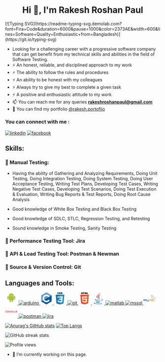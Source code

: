 
<h1 align="center">Hi 👋, I'm Rakesh Roshan Paul</h1>
[![Typing SVG](https://readme-typing-svg.demolab.com?font=Fira+Code&duration=6000&pause=1000&color=2373AE&width=600&lines=Software+Quality+Enthusiastic+from+Bangladesh)](https://git.io/typing-svg)


- Looking for a challenging career with a progressive software company that can get benefit from my technical skills and abilities in the field of Software Testing.
- ⚡ An honest, reliable, and disciplined approach to my work
- ⚡ The ability to follow the rules and procedures
- ⚡ An ability to be honest with my colleagues 
- ⚡ Always try to give my best to complete a given task
- ⚡ A positive and enthusiastic attitude to my work
- 📫 You can reach me for any queries **rakeshroshanpaul@gmail.com**
- 📄 You can find my portfolio [@rakesh.portoflio](https://rakesh6430.github.io/rakesh.portfolio/)

### You can connect with me :

<p align="left">
<a href="https://www.linkedin.com/in/rakesh-roshan-paul-343939143/" target="blank"><img align="center" src="https://raw.githubusercontent.com/rahuldkjain/github-profile-readme-generator/master/src/images/icons/Social/linked-in-alt.svg" alt="linkedin" height="30" width="40" /></a>
<a href="https://www.facebook.com/rakesh.roshanpaul" target="blank"><img align="center" src="https://raw.githubusercontent.com/rahuldkjain/github-profile-readme-generator/master/src/images/icons/Social/facebook.svg" alt="facebook" height="30" width="40" /></a>
</p>

<h2 align="left">Skills:</h2>


### 📌 Manual Testing:

   - Having the ability of Gathering and Analyzing Requirements, Doing Unit Testing, Doing Integration Testing, Doing System Testing, Doing User Acceptance Testing,        Writing Test Plans, Developing Test Cases, Writing Negative Test Cases, Developing Test Scenarios, Doing Test Execution &  Evaluation, Writing Bug Reports & Test      Reports, Doing Root Cause Analysis

   - Good knowledge of White Box Testing and Black Box Testing

   - Good knowledge of SDLC, STLC, Regression Testing, and Retesting

   - Sound knowledge in Smoke Testing, Sanity Testing

### 📌 Performance Testing Tool: Jira

### 📌 API & Load Testing Tool: Postman & Newman

### 📌 Source & Version Control: Git

<h2 align="left">Languages and Tools:</h2>

<p align="left"> <a href="https://developer.android.com" target="_blank" rel="noreferrer">                                                                         <img src="https://raw.githubusercontent.com/devicons/devicon/master/icons/android/android-original-wordmark.svg" alt="android" width="40" height="40"/> </a> 
<a href="https://www.arduino.cc/" target="_blank" rel="noreferrer">  <img src="https://cdn.worldvectorlogo.com/logos/arduino-1.svg" alt="arduino" width="40" height="40"/> </a> 
<a href="https://www.cprogramming.com/" target="_blank" rel="noreferrer">  <img src="https://raw.githubusercontent.com/devicons/devicon/master/icons/c/c-original.svg" alt="c" width="40" height="40"/> </a>    
<a href="https://www.w3schools.com/cpp/" target="_blank" rel="noreferrer">  <img src="https://raw.githubusercontent.com/devicons/devicon/master/icons/css3/css3-original-wordmark.svg" alt="css3" width="40" height="40"/> </a>
<a href="https://git-scm.com" target="_blank" rel="noreferrer"><img src="https://www.vectorlogo.zone/logos/git-scm/git-scm-icon.svg" alt="git" width="40" height="40"/> </a>   
<a href="https://www.w3.org/html/" target="_blank" rel="noreferrer"> <img src="https://raw.githubusercontent.com/devicons/devicon/master/icons/html5/html5-original-wordmark.svg" alt="html5" width="40" height="40"/> </a>   
<a href="https://www.java.com" target="_blank" rel="noreferrer"> <img src="https://raw.githubusercontent.com/devicons/devicon/master/icons/java/java-original.svg" alt="java" width="40" height="40"/> </a> 
<a href="https://www.mathworks.com/products/matlab.html" target="_blank" rel="noreferrer"> <img src="https://upload.wikimedia.org/wikipedia/commons/2/21/Matlab_Logo.png" alt="matlab" width="40" height="40"/> </a> 
<a href="https://www.microsoft.com/en-us/sql-server" target="_blank" rel="noreferrer"> <img src="https://www.svgrepo.com/show/303229/microsoft-sql-server-logo.svg" alt="mssql" width="40" height="40"/> </a>
<a href="https://www.mysql.com/" target="_blank" rel="noreferrer"> <img src="https://raw.githubusercontent.com/devicons/devicon/master/icons/mysql/mysql-original-wordmark.svg" alt="mysql" width="40" height="40"/> </a> 
<a href="https://www.oracle.com/" target="_blank" rel="noreferrer"> <img src="https://raw.githubusercontent.com/devicons/devicon/master/icons/oracle/oracle-original.svg" alt="oracle" width="40" height="40"/> </a> 
<a href="https://www.postman.com/api-platform/api-testing" target="_blank" rel="noreferrer"> <img src="https://www.vectorlogo.zone/logos/getpostman/getpostman-icon.svg" alt="postman" width="40" height="40"/> </a> 
<a href="https://www.atlassian.com/software/jira" target="_blank" rel="noreferrer"> <img src="https://www.vectorlogo.zone/logos/atlassian_jira/atlassian_jira-icon.svg" alt="jira" width="40" height="40"/> </a> 
 </p>

[![Anurag's GitHub stats](https://github-readme-stats.vercel.app/api?username=Rakesh6430)](https://github.com/anuraghazra/github-readme-stats)
[![Top Langs](https://github-readme-stats.vercel.app/api/top-langs/?username=Rakesh6430&hide_progress=true)](https://github.com/anuraghazra/github-readme-stats)






![GitHub streak stats](https://streak-stats.demolab.com/?user=Rakesh6430)  

![Profile views](https://gpvc.arturio.dev/Rakesh6430)
- 🔭 I’m currently working on this page. 




